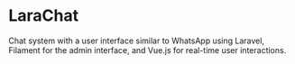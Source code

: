 # LaraChat


Chat system with a user interface similar to WhatsApp using Laravel, Filament for the admin interface, and Vue.js for real-time user interactions.